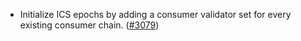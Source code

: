 - Initialize ICS epochs by adding a consumer validator set for every existing consumer chain.
  ([\#3079](https://github.com/cosmos/gaia/pull/3079))